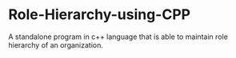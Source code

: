 # Role-Hierarchy-using-CPP
A standalone program in c++ language that is able to maintain role hierarchy of an organization.
